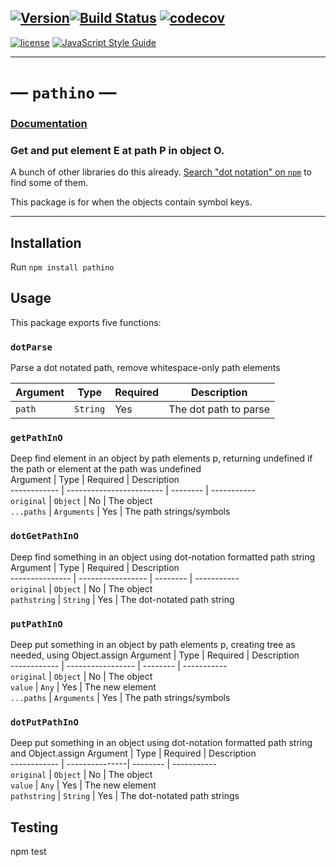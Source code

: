 [![Version](https://img.shields.io/github/package-json/v/anwarhahjjeffersongeorge/pathino/master.svg)](https://github.com/anwarhahjjeffersongeorge/pathino)[![Build Status](https://travis-ci.com/anwarhahjjeffersongeorge/pathino.svg?branch=master)](https://travis-ci.com/anwarhahjjeffersongeorge/pathino) [![codecov](https://codecov.io/gh/anwarhahjjeffersongeorge/pathino/branch/master/graph/badge.svg)](https://codecov.io/gh/anwarhahjjeffersongeorge/pathino)
------------

[![license](https://img.shields.io/github/license/anwarhahjjeffersongeorge/pathino.svg)](UNLICENSE) [![JavaScript Style Guide](https://img.shields.io/badge/code_style-standard-blue.svg)](https://standardjs.com)

--------------

# &mdash; `pathino` &mdash;
### [Documentation](https://anwarhahjjeffersongeorge.github.io/pathino/)

### Get and put element E at path P in object O.

A bunch of other libraries do this already. [Search "dot notation" on `npm`](https://www.npmjs.com/search?q=dot%20notation) to find some of them.

This package is for when the objects contain symbol keys.

------
## Installation

Run `npm install pathino`

## Usage
This package exports five functions:

### `dotParse`
Parse a dot notated path, remove whitespace-only path elements  

Argument     | Type                     | Required | Description  
------------ | ------------------------ | -------- | -----------  
`path`       | `String`                 | Yes      |  The dot path to parse  

### `getPathInO` 
Deep find element in an object by path elements p, returning undefined if the path or element at the path was undefined  
Argument     | Type                     | Required | Description  
------------ | ------------------------ | -------- | -----------  
`original`   | `Object`                 | No       |  The object  
`...paths`   | `Arguments`              | Yes      | The path strings/symbols  

### `dotGetPathInO`
Deep find something in an object using dot-notation formatted path string  
Argument        | Type              | Required | Description  
--------------- | ----------------- | -------- | -----------  
`original`      | `Object`          | No       |  The object  
`pathstring`    | `String`          | Yes      |  The dot-notated path string  


### `putPathInO`
Deep put something in an object by path elements p, creating tree as needed, using Object.assign
Argument     | Type              | Required | Description  
------------ | ----------------- | -------- | -----------  
`original`   | `Object`          | No       |  The object  
`value`      | `Any`             | Yes      |  The new element  
`...paths`   | `Arguments`       | Yes      | The path strings/symbols   

### `dotPutPathInO`  
Deep put something in an object using dot-notation formatted path string and Object.assign
Argument     | Type           | Required | Description  
------------ | ---------------| -------- | -----------  
`original`   | `Object`       | No       |  The object  
`value`      | `Any`          | Yes      |  The new element  
`pathstring` | `String`       | Yes      | The dot-notated path strings  


## Testing
npm test
